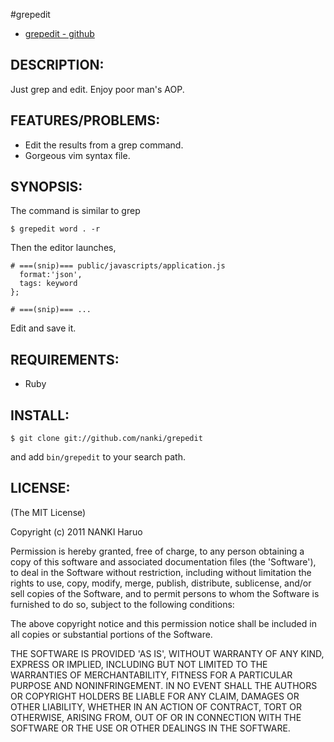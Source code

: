 #grepedit

* [grepedit - github](http://github.com/nanki/grepedit)

## DESCRIPTION:

Just grep and edit. Enjoy poor man's AOP.

## FEATURES/PROBLEMS:

* Edit the results from a grep command.
* Gorgeous vim syntax file.

## SYNOPSIS:

The command is similar to grep

    $ grepedit word . -r

Then the editor launches,

    # ===(snip)=== public/javascripts/application.js
      format:'json',
      tags: keyword
    };

    # ===(snip)=== ...

Edit and save it.

## REQUIREMENTS:

* Ruby

## INSTALL:

    $ git clone git://github.com/nanki/grepedit

  and add `bin/grepedit` to your search path.


## LICENSE:

(The MIT License)

Copyright (c) 2011 NANKI Haruo

Permission is hereby granted, free of charge, to any person obtaining
a copy of this software and associated documentation files (the
'Software'), to deal in the Software without restriction, including
without limitation the rights to use, copy, modify, merge, publish,
distribute, sublicense, and/or sell copies of the Software, and to
permit persons to whom the Software is furnished to do so, subject to
the following conditions:

The above copyright notice and this permission notice shall be
included in all copies or substantial portions of the Software.

THE SOFTWARE IS PROVIDED 'AS IS', WITHOUT WARRANTY OF ANY KIND,
EXPRESS OR IMPLIED, INCLUDING BUT NOT LIMITED TO THE WARRANTIES OF
MERCHANTABILITY, FITNESS FOR A PARTICULAR PURPOSE AND NONINFRINGEMENT.
IN NO EVENT SHALL THE AUTHORS OR COPYRIGHT HOLDERS BE LIABLE FOR ANY
CLAIM, DAMAGES OR OTHER LIABILITY, WHETHER IN AN ACTION OF CONTRACT,
TORT OR OTHERWISE, ARISING FROM, OUT OF OR IN CONNECTION WITH THE
SOFTWARE OR THE USE OR OTHER DEALINGS IN THE SOFTWARE.
